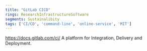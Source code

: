 ```yaml
---
title: "GitLab CICD"
rings: ResearchInfrastructureSoftware
segments: Sustainalibity
tags: ['CI/CD', 'command-line', 'online-service', 'MIT']
---
```

https://docs.gitlab.com/ci/
A platform for Integration, Delivery and Deployment.
